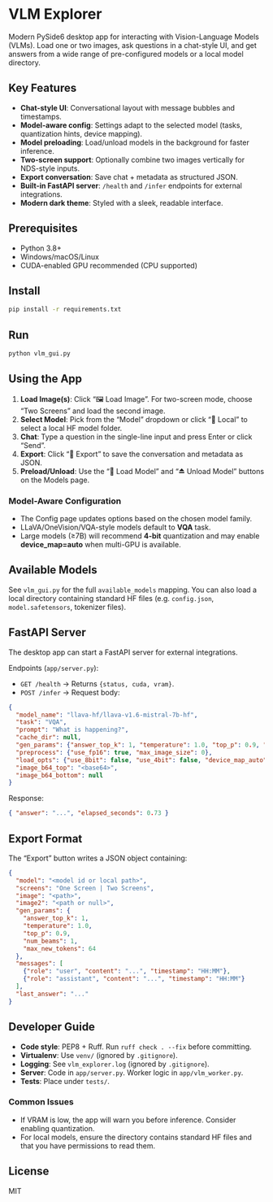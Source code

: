 # VLM Explorer

Modern PySide6 desktop app for interacting with Vision-Language Models (VLMs). Load one or two images, ask questions in a chat-style UI, and get answers from a wide range of pre-configured models or a local model directory.

## Key Features

- **Chat-style UI**: Conversational layout with message bubbles and timestamps.
- **Model-aware config**: Settings adapt to the selected model (tasks, quantization hints, device mapping).
- **Model preloading**: Load/unload models in the background for faster inference.
- **Two-screen support**: Optionally combine two images vertically for NDS-style inputs.
- **Export conversation**: Save chat + metadata as structured JSON.
- **Built-in FastAPI server**: `/health` and `/infer` endpoints for external integrations.
- **Modern dark theme**: Styled with a sleek, readable interface.

## Prerequisites

- Python 3.8+
- Windows/macOS/Linux
- CUDA-enabled GPU recommended (CPU supported)

## Install

```bash
pip install -r requirements.txt
```

## Run

```bash
python vlm_gui.py
```

## Using the App

1. **Load Image(s)**: Click “🖼️ Load Image”. For two-screen mode, choose “Two Screens” and load the second image.
2. **Select Model**: Pick from the “Model” dropdown or click “📁 Local” to select a local HF model folder.
3. **Chat**: Type a question in the single-line input and press Enter or click “Send”.
4. **Export**: Click “💾 Export” to save the conversation and metadata as JSON.
5. **Preload/Unload**: Use the “🔄 Load Model” and “⏏ Unload Model” buttons on the Models page.

### Model-Aware Configuration

- The Config page updates options based on the chosen model family.
- LLaVA/OneVision/VQA-style models default to **VQA** task.
- Large models (≥7B) will recommend **4-bit** quantization and may enable **device_map=auto** when multi-GPU is available.

## Available Models

See `vlm_gui.py` for the full `available_models` mapping. You can also load a local directory containing standard HF files (e.g. `config.json`, `model.safetensors`, tokenizer files).

## FastAPI Server

The desktop app can start a FastAPI server for external integrations.

Endpoints (`app/server.py`):

- `GET /health` → Returns `{status, cuda, vram}`.
- `POST /infer` → Request body:

```json
{
  "model_name": "llava-hf/llava-v1.6-mistral-7b-hf",
  "task": "VQA",
  "prompt": "What is happening?",
  "cache_dir": null,
  "gen_params": {"answer_top_k": 1, "temperature": 1.0, "top_p": 0.9, "num_beams": 1, "max_new_tokens": 64},
  "preprocess": {"use_fp16": true, "max_image_size": 0},
  "load_opts": {"use_8bit": false, "use_4bit": false, "device_map_auto": false},
  "image_b64_top": "<base64>",
  "image_b64_bottom": null
}
```

Response:

```json
{ "answer": "...", "elapsed_seconds": 0.73 }
```

## Export Format

The “Export” button writes a JSON object containing:

```json
{
  "model": "<model id or local path>",
  "screens": "One Screen | Two Screens",
  "image": "<path>",
  "image2": "<path or null>",
  "gen_params": {
    "answer_top_k": 1,
    "temperature": 1.0,
    "top_p": 0.9,
    "num_beams": 1,
    "max_new_tokens": 64
  },
  "messages": [
    {"role": "user", "content": "...", "timestamp": "HH:MM"},
    {"role": "assistant", "content": "...", "timestamp": "HH:MM"}
  ],
  "last_answer": "..."
}
```

## Developer Guide

- **Code style**: PEP8 + Ruff. Run `ruff check . --fix` before committing.
- **Virtualenv**: Use `venv/` (ignored by `.gitignore`).
- **Logging**: See `vlm_explorer.log` (ignored by `.gitignore`).
- **Server**: Code in `app/server.py`. Worker logic in `app/vlm_worker.py`.
- **Tests**: Place under `tests/`.

### Common Issues

- If VRAM is low, the app will warn you before inference. Consider enabling quantization.
- For local models, ensure the directory contains standard HF files and that you have permissions to read them.

## License

MIT

